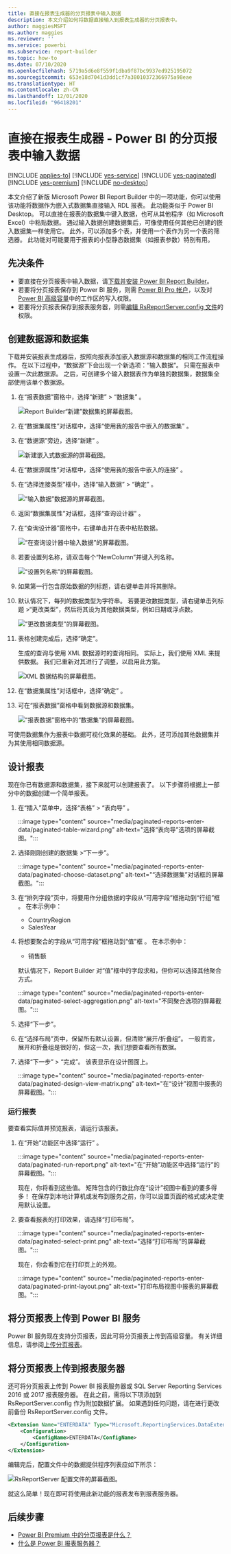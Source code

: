```yaml
---
title: 直接在报表生成器的分页报表中输入数据
description: 本文介绍如何将数据直接输入到报表生成器的分页报表中。
author: maggiesMSFT
ms.author: maggies
ms.reviewer: ''
ms.service: powerbi
ms.subservice: report-builder
ms.topic: how-to
ms.date: 07/10/2020
ms.openlocfilehash: 5719a5d6e8f559f1dba9f87bc9937ed925195072
ms.sourcegitcommit: 653e18d7041d3dd1cf7a38010372366975a98eae
ms.translationtype: HT
ms.contentlocale: zh-CN
ms.lasthandoff: 12/01/2020
ms.locfileid: "96418201"
---
```

# <a name="enter-data-directly-in-a-paginated-report-in-report-builder---power-bi"></a>直接在报表生成器 - Power BI 的分页报表中输入数据

[!INCLUDE [applies-to](../includes/applies-to.md)] [!INCLUDE [yes-service](../includes/yes-service.md)] [!INCLUDE [yes-paginated](../includes/yes-paginated.md)] [!INCLUDE [yes-premium](../includes/yes-premium.md)] [!INCLUDE [no-desktop](../includes/no-desktop.md)] 

本文介绍了新版 Microsoft Power BI Report Builder 中的一项功能，你可以使用该功能将数据作为嵌入式数据集直接输入 RDL 报表。  此功能类似于 Power BI Desktop。 可以直接在报表的数据集中键入数据，也可从其他程序（如 Microsoft Excel）中粘贴数据。 通过输入数据创建数据集后，可像使用任何其他已创建的嵌入数据集一样使用它。 此外，可以添加多个表，并使用一个表作为另一个表的筛选器。 此功能对可能要用于报表的小型静态数据集（如报表参数）特别有用。
 
## <a name="prerequisites"></a>先决条件

- 要直接在分页报表中输入数据，请[下载并安装 Power BI Report Builder](https://aka.ms/pbireportbuilder)。 
- 若要将分页报表保存到 Power BI 服务，则需 [Power BI Pro 帐户](../fundamentals/service-self-service-signup-for-power-bi.md)，以及对 [Power BI 高级容量](../admin/service-premium-what-is.md)中的工作区的写入权限。
- 若要将分页报表保存到报表服务器，则需[编辑 RsReportServer.config 文件](#upload-the-paginated-report-to-a-report-server)的权限。

## <a name="create-a-data-source-and-dataset"></a>创建数据源和数据集

下载并安装报表生成器后，按照向报表添加嵌入数据源和数据集的相同工作流程操作。 在以下过程中，“数据源”下会出现一个新选项：“输入数据”。  只需在报表中设置一次此数据源。 之后，可创建多个输入数据表作为单独的数据集，数据集全部使用该单个数据源。

1. 在“报表数据”窗格中，选择“新建” > “数据集”  。

    ![Report Builder“新建”数据集的屏幕截图。](media/paginated-reports-enter-data/paginated-new-dataset.png)

1. 在“数据集属性”对话框中，选择“使用我的报告中嵌入的数据集” 。

1. 在“数据源”旁边，选择“新建” 。

    ![新建嵌入式数据源的屏幕截图。](media/paginated-reports-enter-data/paginated-new-data-source.png)

1. 在“数据源属性”对话框中，选择“使用我的报告中嵌入的连接” 。
2. 在“选择连接类型”框中，选择“输入数据” > “确定”  。

    ![“输入数据”数据源的屏幕截图。](media/paginated-reports-enter-data/paginated-data-source-properties-enter-data.png)

1. 返回“数据集属性”对话框，选择“查询设计器” 。
2. 在“查询设计器”窗格中，右键单击并在表中粘贴数据。

    ![“在查询设计器中输入数据”的屏幕截图。](media/paginated-reports-enter-data/paginated-enter-data.png)

1. 若要设置列名称，请双击每个“NewColumn”并键入列名称。

    ![“设置列名称”的屏幕截图。](media/paginated-reports-enter-data/paginated-column-name.png)

1. 如果第一行包含原始数据的列标题，请右键单击并将其删除。
    
9. 默认情况下，每列的数据类型为字符串。 若要更改数据类型，请右键单击列标题 >“更改类型”，然后将其设为其他数据类型，例如日期或浮点数。

    ![“更改数据类型”的屏幕截图。](media/paginated-reports-enter-data/paginated-data-type.png)

1. 表格创建完成后，选择“确定”。  

    生成的查询与使用 XML 数据源时的查询相同。 实际上，我们使用 XML 来提供数据。  我们已重新对其进行了调整，以启用此方案。

    ![XML 数据结构的屏幕截图。](media/paginated-reports-enter-data/paginated-xml-data.png)

12. 在“数据集属性”对话框中，选择“确定” 。

13. 可在“报表数据”窗格中看到数据源和数据集。

    ![“报表数据”窗格中的“数据集”的屏幕截图。](media/paginated-reports-enter-data/paginated-report-data-pane.png)

可使用数据集作为报表中数据可视化效果的基础。 此外，还可添加其他数据集并为其使用相同数据源。

## <a name="design-the-report"></a>设计报表

现在你已有数据源和数据集，接下来就可以创建报表了。 以下步骤将根据上一部分中的数据创建一个简单报表。

1. 在“插入”菜单中，选择“表格” > “表向导”  。

    :::image type="content" source="media/paginated-reports-enter-data/paginated-table-wizard.png" alt-text="选择“表向导”选项的屏幕截图。":::

1. 选择刚刚创建的数据集 >“下一步”。

    :::image type="content" source="media/paginated-reports-enter-data/paginated-choose-dataset.png" alt-text="“选择数据集”对话框的屏幕截图。":::

2.  在“排列字段”页中，将要用作分组依据的字段从“可用字段”框拖动到“行组”框 。 在本示例中：

    - CountryRegion
    - SalesYear

3.  将想要聚合的字段从“可用字段”框拖动到“值”框 。 在本示例中：

    - 销售额

    默认情况下，Report Builder 对“值”框中的字段求和，但你可以选择其他聚合方式。

    :::image type="content" source="media/paginated-reports-enter-data/paginated-select-aggregation.png" alt-text="不同聚合选项的屏幕截图。":::
 
1. 选择“下一步”。
4.  在“选择布局”页中，保留所有默认设置，但清除“展开/折叠组”。 一般而言，展开和折叠组是很好的，但这一次，我们想要查看所有数据。

5.  选择“下一步” > “完成”。 该表显示在设计图面上。

    :::image type="content" source="media/paginated-reports-enter-data/paginated-design-view-matrix.png" alt-text="在“设计”视图中报表的屏幕截图。":::

### <a name="run-the-report"></a>运行报表

要查看实际值并预览报表，请运行该报表。

1. 在“开始”功能区中选择“运行” 。

    :::image type="content" source="media/paginated-reports-enter-data/paginated-run-report.png" alt-text="在“开始”功能区中选择“运行”的屏幕截图。":::

    现在，你将看到这些值。 矩阵包含的行数比你在“设计”视图中看到的要多得多！  在保存到本地计算机或发布到服务之前，你可以设置页面的格式或决定使用默认设置。

1. 要查看报表的打印效果，请选择“打印布局”。

    :::image type="content" source="media/paginated-reports-enter-data/paginated-select-print.png" alt-text="选择“打印布局”的屏幕截图。":::

    现在，你会看到它在打印页上的外观。

    :::image type="content" source="media/paginated-reports-enter-data/paginated-print-layout.png" alt-text="打印布局视图中报表的屏幕截图。":::

## <a name="upload-the-paginated-report-to-the-power-bi-service"></a>将分页报表上传到 Power BI 服务

Power BI 服务现在支持分页报表，因此可将分页报表上传到高级容量。 有关详细信息，请参阅[上传分页报表](paginated-reports-save-to-power-bi-service.md)。

## <a name="upload-the-paginated-report-to-a-report-server"></a>将分页报表上传到报表服务器

还可将分页报表上传到 Power BI 报表服务器或 SQL Server Reporting Services 2016 或 2017 报表服务器。 在此之前，需将以下项添加到 RsReportServer.config 作为附加数据扩展。 如果遇到任何问题，请在进行更改前备份 RsReportServer.config 文件。

```xml
<Extension Name="ENTERDATA" Type="Microsoft.ReportingServices.DataExtensions.XmlDPConnection,Microsoft.ReportingServices.DataExtensions">
    <Configuration>
        <ConfigName>ENTERDATA</ConfigName>
    </Configuration>
</Extension>
```

编辑完后，配置文件中的数据提供程序列表应如下所示：

![RsReportServer 配置文件的屏幕截图。](media/paginated-reports-enter-data/paginated-rsreportserver-config-file.png)

就这么简单！现在即可将使用此新功能的报表发布到报表服务器。

## <a name="next-steps"></a>后续步骤

- [Power BI Premium 中的分页报表是什么？](paginated-reports-report-builder-power-bi.md)
- [什么是 Power BI 报表服务器？](../report-server/get-started.md)
